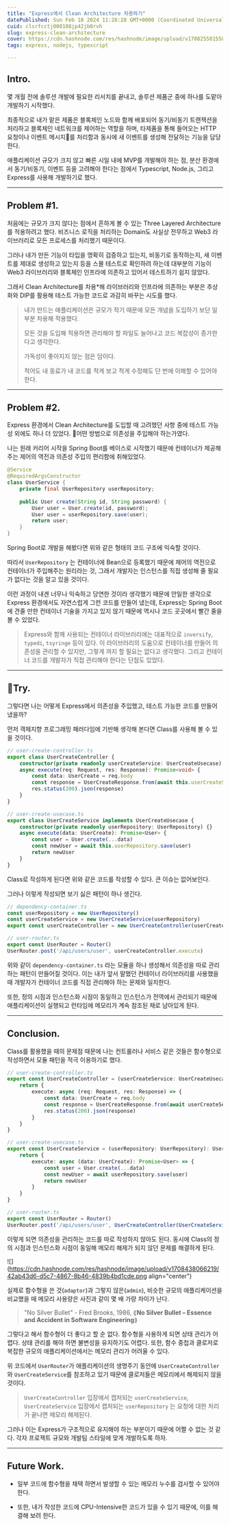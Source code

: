 ```yaml
---
title: "Express에서 Clean Architecture 차용하기"
datePublished: Sun Feb 18 2024 11:28:28 GMT+0000 (Coordinated Universal Time)
cuid: clsrfcctj000108jp42jb0rvh
slug: express-clean-architecture
cover: https://cdn.hashnode.com/res/hashnode/image/upload/v1708255815587/4767073b-a4fe-42dc-a658-1e2e954309bf.jpeg
tags: express, nodejs, typescript

---
```


## Intro.

몇 개월 전에 솔루션 개발에 필요한 리서치를 끝내고, 솔루션 제품군 중에 하나를 도맡아 개발하기 시작했다.

최종적으로 내가 맡은 제품은 블록체인 노드와 함께 배포되어 동기/비동기 트랜잭션을 처리하고 블록체인 네트워크를 제어하는 역할을 하며, 타제품을 통해 들어오는 HTTP 요청이나 이벤트 메시지를 처리함과 동시에 새 이벤트를 생성해 전달하는 기능을 담당한다.

애플리케이션 규모가 크지 않고 빠른 시일 내에 MVP를 개발해야 하는 점, 분산 환경에서 동기/비동기, 이벤트 등을 고려해야 한다는 점에서 Typescript, Node.js, 그리고 Express를 사용해 개발하기로 했다.

---

## Problem #1.

처음에는 규모가 크지 않다는 점에서 흔하게 볼 수 있는 Three Layered Architecture를 적용하려고 했다. 비즈니스 로직을 처리하는 Domain도 사실상 전무하고 Web3 라이브러리로 모든 프로세스를 처리했기 때문이다.

그러나 내가 만든 기능이 타입을 명확히 검증하고 있는지, 비동기로 동작하는지, 새 이벤트를 제대로 생성하고 있는지 등을 스몰 테스트로 확인하려 하는데 대부분의 기능이 Web3 라이브러리와 블록체인 인프라에 의존하고 있어서 테스트하기 쉽지 않았다.

그래서 Clean Architecture를 차용\*해 라이브러리와 인프라에 의존하는 부분은 추상화와 DIP를 활용해 테스트 가능한 코드로 과감히 바꾸는 시도를 했다.

> 내가 만드는 애플리케이션은 규모가 작기 때문에 모든 개념을 도입하기 보단 일부분 차용해 적용했다.
> 
> 모든 것을 도입해 적용하면 관리해야 할 파일도 늘어나고 코드 복잡성이 증가한다고 생각한다.
> 
> 가독성이 좋아지지 않는 점은 덤이다.
> 
> 적어도 내 동료가 내 코드를 적게 보고 적게 수정해도 단 번에 이해할 수 있어야 한다.

---

## Problem #2.

Express 환경에서 Clean Architecture를 도입할 때 고려했던 사항 중에 테스트 가능성 외에도 하나 더 있었다. 어떤 방법으로 의존성을 주입해야 하는가였다.

나는 원래 커리어 시작을 Spring Boot를 베이스로 시작했기 때문에 컨테이너가 제공해 주는 제어의 역전과 의존성 주입의 편리함에 취해있었다.

```java
@Service
@RequiredArgsConstructor
class UserService { 
    private final UserRepository userRepository; 
    
    public User create(String id, String password) { 
        User user = User.create(id, password);
        User user = userRepository.save(user);
        return user; 
    } 
}
```

Spring Boot로 개발을 해봤다면 위와 같은 형태의 코드 구조에 익숙할 것이다.

따라서 `UserRepository` 는 컨테이너에 Bean으로 등록했기 때문에 제어의 역전으로 컨테이너가 주입해주는 원리라는 것, 그래서 개발자는 인스턴스를 직접 생성해 줄 필요가 없다는 것을 알고 있을 것이다.

이런 과정이 내겐 너무나 익숙하고 당연한 것이라 생각했기 때문에 안일한 생각으로 Express 환경에서도 자연스럽게 그런 코드를 만들어 냈는데, Express는 Spring Boot에 견줄 만한 컨테이너 기술을 가지고 있지 않기 때문에 역시나 코드 곳곳에서 빨간 줄을 볼 수 있었다.

> Express와 함께 사용되는 컨테이너 라이브러리에는 대표적으로 `inversify`, `typedi`, `tsyringe` 등이 있다. 이 라이브러리의 도움으로 컨테이너를 만들어 의존성을 관리할 수 있지만, 그렇게 까지 할 필요는 없다고 생각했다. 그리고 컨테이너 코드를 개발자가 직접 관리해야 한다는 단점도 있었다.

---

## Try.

그렇다면 나는 어떻게 Express에서 의존성을 주입했고, 테스트 가능한 코드를 만들어 냈을까?

먼저 객체지향 프로그래밍 패러다임에 기반해 생각해 본다면 Class를 사용해 볼 수 있을 것이다.

```typescript
// user-create-controller.ts
export class UserCreateController { 
    constructor(private readonly userCreateService: UserCreateUsecase) {}
    async execute(req: Request, res: Response): Promise<void> {
        const data: UserCreate = req.body
        const response = UserCreateResponse.from(await this.userCreateService.execute(data))
        res.status(200).json(response)
    }
}

// user-create-usecase.ts 
export class UserCreateService implements UserCreateUsecase { 
    constructor(private readonly userRepository: UserRepository) {} 
    async execute(data: UserCreate): Promise<User> { 
        const user = User.create(...data)
        const newUser = await this.userRepository.save(user)
        return newUser 
    }
}
```

Class로 작성하게 된다면 위와 같은 코드를 작성할 수 있다. 큰 이슈는 없어보인다.

그러나 이렇게 작성되면 보기 싫은 패턴이 하나 생긴다.

```typescript
// dependency-container.ts 
const userRepository = new UserRepository()
const userCreateService = new UserCreateService(userRepository) 
export const userCreateController = new UserCreateController(userCreateService)

// user-router.ts
export const UserRouter = Router()
UserRouter.post('/api/users/user', userCreateController.execute)
```

위와 같이 `dependency-container.ts` 라는 모듈을 하나 생성해서 의존성을 따로 관리하는 패턴이 만들어질 것이다. 이는 내가 앞서 말했던 컨테이너 라이브러리를 사용했을 때 개발자가 컨테이너 코드를 직접 관리해야 하는 문제와 일치한다.

또한, 정의 시점과 인스턴스화 시점이 동일하고 인스턴스가 전역에서 관리되기 때문에 애플리케이션이 실행되고 런타임에 메모리가 계속 참조된 채로 남아있게 된다.

---

## Conclusion.

Class를 활용했을 때의 문제점 때문에 나는 컨트롤러나 서비스 같은 것들은 함수형으로 작성하면서 모듈 패턴을 적극 이용하기로 했다.

```typescript
// user-create-controller.ts
export const UserCreateController = (userCreateService: UserCreateUsecase) => {
    return { 
        execute: async (req: Request, res: Response) => { 
            const data: UserCreate = req.body
            const response = UserCreateResponse.from(await userCreateService.execute(data))
            res.status(200).json(response)
        }
    }
}

// user-create-usecase.ts 
export const UserCreateService = (userRepository: UserRepository): UserCreateUsecase => { 
    return { 
        execute: async (data: UserCreate): Promise<User> => {
            const user = User.create(...data)
            const newUser = await userRepository.save(user)
            return newUser 
        }
    }
}

// user-router.ts
export const UserRouter = Router() 
UserRouter.post('/api/users/user', UserCreateController(UserCreateService(UserRepository)).execute)
```

이렇게 되면 의존성을 관리하는 코드를 따로 작성하지 않아도 된다. 동시에 Class의 정의 시점과 인스턴스화 시점이 동일해 메모리 해제가 되지 않던 문제를 해결하게 된다.

![](https://cdn.hashnode.com/res/hashnode/image/upload/v1708438066219/42ab43d6-d5c7-4867-8b46-4839b4bd1cde.png align="center")

실제로 함수형을 쓴 것(`adaptor`)과 그렇지 않은(`admin`), 비슷한 규모의 애플리케이션을 비교했을 때 메모리 사용량은 사진과 같이 몇 배 가량 차이가 난다.

> "No Silver Bullet" - Fred Brooks, 1986, ⟪**No Silver Bullet – Essence and Accident in Software Engineering**⟫

그렇다고 해서 함수형이 더 좋다고 할 순 없다. 함수형을 사용하게 되면 상태 관리가 어렵다. 상태 관리를 해야 하면 불변성을 유지하기도 어렵다. 또한, 함수 중첩과 클로저로 복잡한 규모의 애플리케이션에서는 메모리 관리가 어려울 수 있다.

위 코드에서 `UserRouter`가 애플리케이션의 생명주기 동안에 `UserCreateController`와 `UserCreateService`를 참조하고 있기 때문에 클로저들은 메모리에서 해제되지 않을 것이다.

> `UserCreateController` 입장에서 캡처되는 `userCreateService`, `UserCreateService` 입장에서 캡처되는 `userRepository` 는 요청에 대한 처리가 끝나면 메모리 해제된다.

그러나 이는 Express가 구조적으로 유지해야 하는 부분이기 때문에 어쩔 수 없는 것 같다. 각자 프로젝트 규모와 개발팀 스타일에 맞게 개발하도록 하자.

---

## Future Work.

* 일부 코드에 함수형을 채택 하면서 발생할 수 있는 메모리 누수를 검사할 수 있어야 한다.
    
* 또한, 내가 작성한 코드에 CPU-Intensive한 코드가 있을 수 있기 때문에, 이를 해결해 보려 한다.